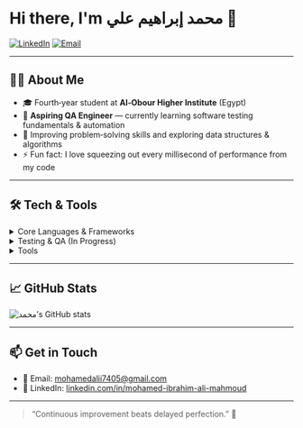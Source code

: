 <!--
  Hi there 👋 I’m محمد إبراهيم علي
  Senior .NET Back-End Developer | Competitive Programmer | AI & ML Enthusiast | Aspiring QA Engineer
-->

# Hi there, I'm محمد إبراهيم علي 👋

[![LinkedIn](https://img.shields.io/badge/LinkedIn-­in-blue?logo=linkedin)](https://www.linkedin.com/in/mohamed-ibrahim-ali-mahmoud) [![Email](https://img.shields.io/badge/Email-­gmail-red?logo=gmail)](mailto:mohamedalii7405@gmail.com)

---

## 👨‍💻 About Me

- 🎓 Fourth‑year student at **Al‑Obour Higher Institute** (Egypt)
- 🧪 **Aspiring QA Engineer** — currently learning software testing fundamentals & automation  
- 🌱 Improving problem‑solving skills and exploring data structures & algorithms  
- ⚡ Fun fact: I love squeezing out every millisecond of performance from my code  

---

## 🛠️ Tech & Tools

<details>
<summary>Core Languages & Frameworks</summary>

- **Languages:** C++, C#, Python   
- **Databases:** SQL Server  
</details>

<details>
<summary>Testing & QA (In Progress)</summary>

- **Fundamentals:** ISTQB® concepts, test case design, bug reporting  
- **Manual Testing:** exploratory & acceptance testing  
- **Automation (learning):** Selenium WebDriver, Postman API testing, JMeter basics  
</details>

<details>
<summary>Tools</summary>
  
- **Version Control:** Git & GitHub  
- **IDE:** Visual Studio Code, Visual Studio  
</details>


---

## 📈 GitHub Stats

![محمد’s GitHub stats](https://github-readme-stats.vercel.app/api?username=mohamed-ibrahim-ali-mahmoud&show_icons=true&theme=radical)  

---

## 📫 Get in Touch

- 📧 Email: [mohamedalii7405@gmail.com](mailto:mohamedalii7405@gmail.com)  
- 🔗 LinkedIn: [linkedin.com/in/mohamed-ibrahim-ali-mahmoud](https://www.linkedin.com/in/mohamed-ibrahim-ali-mahmoud)  

---

> “Continuous improvement beats delayed perfection.” 🚀  
